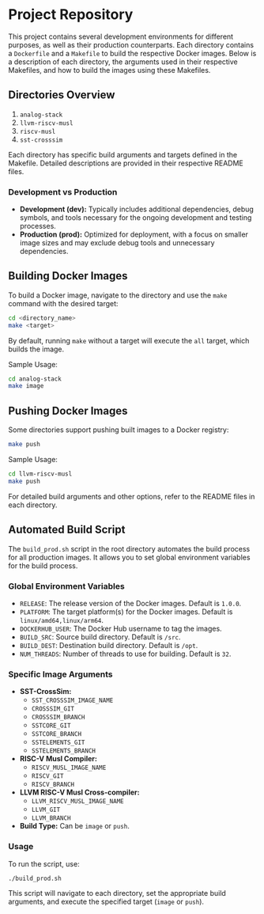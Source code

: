 # Project Repository

This project contains several development environments for different purposes, as well as their production counterparts. Each directory contains a `Dockerfile` and a `Makefile` to build the respective Docker images. Below is a description of each directory, the arguments used in their respective Makefiles, and how to build the images using these Makefiles.

## Directories Overview
1. `analog-stack`
2. `llvm-riscv-musl`
3. `riscv-musl`
4. `sst-crosssim`

Each directory has specific build arguments and targets defined in the Makefile. Detailed descriptions are provided in their respective README files.

### Development vs Production
- **Development (dev):** Typically includes additional dependencies, debug symbols, and tools necessary for the ongoing development and testing processes.
- **Production (prod):** Optimized for deployment, with a focus on smaller image sizes and may exclude debug tools and unnecessary dependencies.

## Building Docker Images

To build a Docker image, navigate to the directory and use the `make` command with the desired target:

```bash
cd <directory_name>
make <target>
```

By default, running `make` without a target will execute the `all` target, which builds the image.

Sample Usage:

```bash
cd analog-stack
make image
```

## Pushing Docker Images

Some directories support pushing built images to a Docker registry:

```bash
make push
```

Sample Usage:

```bash
cd llvm-riscv-musl
make push
```

For detailed build arguments and other options, refer to the README files in each directory.

## Automated Build Script

The `build_prod.sh` script in the root directory automates the build process for all production images. It allows you to set global environment variables for the build process.

### Global Environment Variables

- `RELEASE`: The release version of the Docker images. Default is `1.0.0`.
- `PLATFORM`: The target platform(s) for the Docker images. Default is `linux/amd64,linux/arm64`.
- `DOCKERHUB_USER`: The Docker Hub username to tag the images.
- `BUILD_SRC`: Source build directory. Default is `/src`.
- `BUILD_DEST`: Destination build directory. Default is `/opt`.
- `NUM_THREADS`: Number of threads to use for building. Default is `32`.

### Specific Image Arguments

- **SST-CrossSim:**
  - `SST_CROSSSIM_IMAGE_NAME`
  - `CROSSSIM_GIT`
  - `CROSSSIM_BRANCH`
  - `SSTCORE_GIT`
  - `SSTCORE_BRANCH`
  - `SSTELEMENTS_GIT`
  - `SSTELEMENTS_BRANCH`
- **RISC-V Musl Compiler:**
  - `RISCV_MUSL_IMAGE_NAME`
  - `RISCV_GIT`
  - `RISCV_BRANCH`
- **LLVM RISC-V Musl Cross-compiler:**
  - `LLVM_RISCV_MUSL_IMAGE_NAME`
  - `LLVM_GIT`
  - `LLVM_BRANCH`
- **Build Type:** Can be `image` or `push`.

### Usage

To run the script, use:

```bash
./build_prod.sh
```

This script will navigate to each directory, set the appropriate build arguments, and execute the specified target (`image` or `push`).